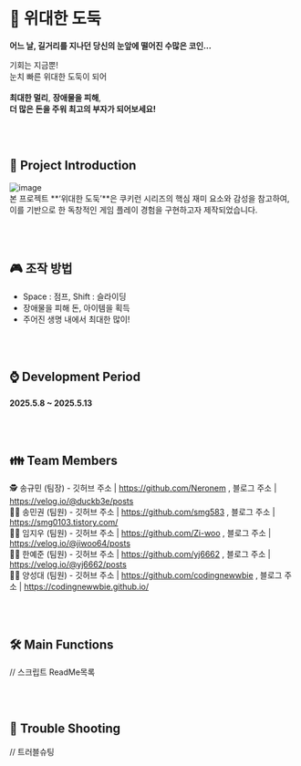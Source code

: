#  🥷	 위대한 도둑
**어느 날, 길거리를 지나던 당신의 눈앞에 떨어진 수많은 코인...**

기회는 지금뿐!  
눈치 빠른 위대한 도둑이 되어  
<br>
**최대한 멀리**, **장애물을 피해**,  
**더 많은 돈을 주워 최고의 부자가 되어보세요!**

<br><br>
## 🧐 Project Introduction
![image](https://github.com/user-attachments/assets/d980d3d1-cce2-4d47-b1c2-7ea094db8b25)
<br>
본 프로젝트 **‘위대한 도둑’**은 쿠키런 시리즈의 핵심 재미 요소와 감성을 참고하여, 이를 기반으로 한 독창적인 게임 플레이 경험을 구현하고자 제작되었습니다.

<br><br>
## 🎮 조작 방법
- Space : 점프, Shift : 슬라이딩
- 장애물을 피해 돈, 아이템을 획득
- 주어진 생명 내에서 최대한 많이!
  
<br><br>
## ⌚ Development Period
**2025.5.8 ~ 2025.5.13**

<br><br>
## 👪 Team Members
🕵️ 송규민 (팀장) - 깃허브 주소 | https://github.com/Neronem , 블로그 주소 | https://velog.io/@duckb3e/posts <br>
🙋‍♂️ 송민권 (팀원) - 깃허브 주소 | https://github.com/smg583 , 블로그 주소 | https://smg0103.tistory.com/ <br>
🙋‍♂️ 임지우 (팀원) - 깃허브 주소 | https://github.com/Zi-woo , 블로그 주소 | https://velog.io/@jiwoo64/posts <br>
🙋‍♂️ 한예준 (팀원) - 깃허브 주소 | https://github.com/yj6662 , 블로그 주소 | https://velog.io/@yj6662/posts <br>
🙋‍♂️ 양성대 (팀원) - 깃허브 주소 | https://github.com/codingnewwbie , 블로그 주소 | https://codingnewwbie.github.io/ <br>

<br><br>
## 🛠️ Main Functions
// 스크립트 ReadMe목록 


<br><br>
## 🤔 Trouble Shooting
// 트러블슈팅 

